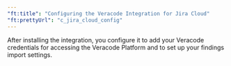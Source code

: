 ```yaml
---
"ft:title": "Configuring the Veracode Integration for Jira Cloud"
"ft:prettyUrl": "c_jira_cloud_config"
---
```

After installing the integration, you configure it to add your Veracode credentials for accessing the Veracode Platform and to set up your findings import settings.